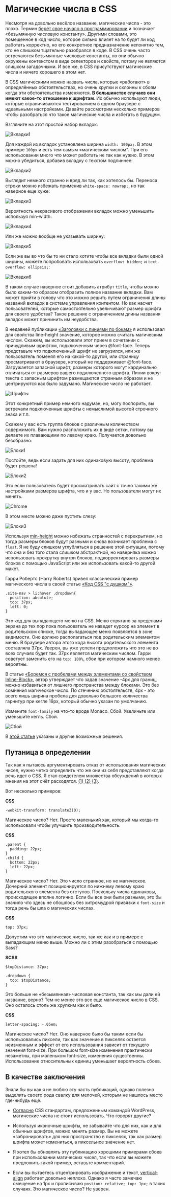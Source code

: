 # Магические числа в CSS

Несмотря на довольно весёлое название, магические числа - это плохо. Термин 
[берёт свое начало в программировании][1] и позначает «безымянную числовую 
константу». Другими словами, это помещенное в код число, которое сильно влияет 
на то будет ли код работать корректно, но его конкретное предназначение 
непонятно тем, кто не слишком тщательно разобрался в коде. В CSS очень часто 
встречаются безымянные числовые константы, но они обычно окружены контекстом в 
виде селекторов и свойств, потому не являются слишком загадочными. И все же, в 
CSS присутствуют магические числа и ничего хорошего в этом нет. 

В CSS магическими можно назвать числа, которые «работают» в определённых 
обстоятельствах, но очень хрупки и склонны к сбоям когда эти обстоятельства 
изменяются. **В большинстве случаев они имеют какое-то отношение к шрифтам**. Их 
обычно используют люди, которые ограничиваются тестированием в одном браузере с 
идеальными настройками. Давайте рассмотрим несколько примеров чтобы разобраться 
что такое магические числа и избегать в будущем. 

Взгляните на этот простой набор вкладок:

![Вкладки1][Простой набор вкладок]

Для каждой из вкладок установлена ширина `width: 100px;`. В этом примере `100px` 
и есть тем самым «магическим числом". При его использовании много что может 
работать не так как нужно. В этом можно убедиться, добавив вкладку с текстом 
подлиннее: 

![Вкладки2][Добавление вкладки с более длинным названием демонстрирует недостатки фиксированной ширины]

Выглядит немного странно и вряд ли так, как хотелось бы. Переноса строки можно 
избежать применив `white-space: nowrap;`, но так наверное еще хуже:

![Вкладки3][Эффект от white-space: nowrap]

Вероятность некрасивого отображении вкладок можно уменьшить используя min-width:

![Вкладки4][Вид вкладок с заданной минимальной шириной]

Или же можно вообще не указывать ширину:

![Вкладки5][Вид вкладок без фиксированной ширины]

Если же вы во что бы то ни стало хотите чтобы все вкладки были одной ширины, 
можете попробовать использовать `overflow: hidden;` и `text-overflow: ellipsis;`:

![Вкладки6][Эффект от overflow: hidden; и text-overflow: ellipsis;]

В таком случае наверное стоит добавить атрибут `title`, чтобы можно было 
каким-то образом отобразить полное название вкладки. Вам может прийти в голову 
что это можно решить путем ограничения длины названий вкладок в системе 
управления контентом. Но как насчет пользователей, которые самостоятельно 
увеличивают размер шрифта для своего удобства? Такое решение с ограничением 
длины названия вкладок может причинить им неудобства. 

В недавней публикации [«Заголовки с линиями по бокам»][2] я использовал для 
свойства line-height значение, которое можно считать магическим числом. Скажем, 
вы использовали этот прием в сочетании с причудливым шрифтом, подключенным через 
@font-face. Теперь представьте что подключенный шрифт не загрузился, или же 
пользователь поменял его на какой-то другой, или страницу просматривают в 
браузере, который не поддерживает @font-face. Загружается запасной шрифт, 
размеры которого могут кардинально отличаться от размеров вашего подключенного 
шрифта. Линии вокруг текста с запасным шрифтом размещаются странным образом и не 
центрируются как было задумано. Магическое число не работает. 

![Шрифты][Сравнение результата применения приёма по добавлению линий по бокам текста примененного к разным шрифтам]

Этот конкретный пример немного надуман, но, могу поспорить, вы встречали 
подключенные шрифты с немыслимой высотой строчного знака и т.п. 

Скажем у вас есть группа блоков с различным количеством содержимого. Вам нужно 
расположить их в виде сетки, потому вы делаете их плавающими по левому краю. 
Получается довольно безобразно:

![Блоки1][Блоки с разной высотой, плавающие по левому краю]

Постойте, ведь если задать для них одинаковую высоту, проблема будет решена!

![Блоки2][Блоки с фиксированной высотой, плавающие по левому краю]

Это если пользователь будет просматривать сайт с точно такими же настройками 
размеров шрифта, что и у вас. Но пользователи могут их менять.

![Chrome][Настройки шрифта в Chrome]

В этом месте можно даже пустить слезу:

![Блоки3][Текст, который не помещается в родительский блок с фиксированной высотой, перекрывает другие блоки]

Используя [min-height][4] можно избежать странностей с перекрытием, но тогда 
размеры блоков будут разными и снова возникает проблема с `float`. Я не буду 
слишком углубляться в решение этой ситуации, потому что она и без того стала 
слишком абстрактной, но наверняка можно использовать прокрутку внутри блоков, 
подкорректировать размеры блоков с помощью JavaScript или же использовать 
какой-то другой макет. 

Гарри Робертс (Harry Roberts) привел классический пример магического числа в 
своей статье [«Код CSS "с душком"»][5]. 

    .site-nav > li:hover .dropdown{
      position: absolute;
      top: 37px;
      left: 0;
    }

Это код для выпадающего меню на CSS. Меню спрятано за пределами экрана до тех 
пор пока пользователь не наведет курсор на элемент в родительском списке, тогда 
выпадающее меню появляется в зоне видимости. Оно должно располагаться под 
родительским элементом меню. В браузере автора этого кода высота родительского 
элемента составляла 37px. Уверен, вы уже успели предположить что это не во всех 
случаях будет так. 37px является магическим числом. Гарри советует заменить его 
на `top: 100%`, сбои при котором намного менее вероятны. 

В статье [«Боремся с пробелами между элементами со свойством Inline-Block»][6], 
автор утверждает что задав значение -4px для границ, можно избавиться от лишнего 
пространства между блоками. Это без сомнения магическое число. По стечению 
обстоятельств, 4px - это всего лишь ширина пробела для довольно большого 
количества гарнитур при кегле 16px, который обычно указан по умолчанию.

Измените `font-family` на что-то вроде Monaco. Сбой. Увеличьте или уменьшите 
кегль. Сбой. 

![Сбой][Приём по применению границы в -4px чтобы убрать отступы между элементами со свойством Inline-Block перестаёт работать когда меняется гарнитура или кегль]

В [этой статье][7] указаны и другие возможные решения. 

## Путаница в определении

Так как я пытаюсь аргументировать отказ от использования магических чисел, нужно 
четко определить что же они из себя представляют когда речь идет о CSS. Я стал 
свидетелем множества обсуждений в которых мнения на этот счёт расходятся. 
[(1)][8] [(2)][9] [(3)][10]. 

Вот несколько примеров:

**CSS**

    -webkit-transform: translateZ(0);

Магическое число? Нет. Просто маленький хак, который мы когда-то использовали 
чтобы улучшить производительность.

**CSS**

    .parent {
      padding: 22px;
    }
    .child {
      bottom: 22px;
      left: 22px;
    }

Магическое число? Нет. Это число странное, но не магическое. Дочерний элемент 
позиционируется по нижнему левому краю родительского элемента без отступов. 
Поскольку числа одинаковы, происходящее вполне логично. Если бы все они были 
разными, это бы значило что здесь не обошлось без хитромудрой привязки к 
`font-size` и тогда речь бы шла о магических числах. 

**CSS**

    top: 37px;

Допустим что это магическое число, так же как и в примере с выпадающим меню выше. 
Можно ли с этим разобраться с помощью Sass?

**SCSS**

    $topDistance: 37px;

    .dropdown {
      top: $topDistance;
    }

Это больше не «безымянная» числовая константа, так как мы дали ей название, 
верно? Тем не менее это все еще магическое число в CSS. Оно осталось столь же 
хрупким как и было. 

**CSS**

    letter-spacing: -.05em;

Магическое число? Нет. Оно наверное было бы таким если бы использовались 
пиксели, так как значение в пикселях остается неизменным и эффект от его 
использования зависит от текущего значения font-size. При большом font-size 
изменения практически незаметны, при маленьком font-size, изменения существенны. 
Использование относительных единиц уменьшает вероятность сбоев. 

## В качестве заключения

Знали бы вы как я не люблю эту часть публикаций, однако полезно выделить своего 
рода свалку для мелочей, которым не нашлось место где-нибудь еще. 

* [Согласно][11] CSS стандартам, предложенным командой WordPress, магические 
числа не стоит использовать. Что говорят другие?

* Используя иконочные шрифты, не забывайте что для них, как и для обычных 
шрифтов, можно менять размер. Вы не можете «забронировать» для них пространство 
в пикселях, так как размер шрифта может измениться, а пиксельное значение нет. 

* Я хотел бы обновлять эту публикацию хорошими примерами сбоев при использовании 
магических чисел, так что если вы можете предложить такой пример, оставьте 
комментарий. 

* Если вы пытаетесь отцентрировать изображение и текст, [vertical-align][12] 
работает довольно неплохо. Однако я часто замечаю смещение на 1px и прописываю 
`postion: relative; top: 1px;` в таких случаях. Это магическое число? Не уверен. 

[1]: http://en.wikipedia.org/wiki/Magic_number_%28programming%29#Unnamed_numerical_constants
[2]: http://css-tricks.com/line-on-sides-headers/
[3]: http://codepen.io/chriscoyier/pen/KdIxo
[4]: http://css-tricks.com/almanac/properties/m/min-height/
[5]: http://csswizardry.com/2012/11/code-smells-in-css/
[6]: http://css-tricks.com/fighting-the-space-between-inline-block-elements/
[7]: http://css-tricks.com/fighting-the-space-between-inline-block-elements/
[8]: http://stackoverflow.com/questions/12015888/refactor-css-to-eliminate-magic-numbers
[9]: http://css-tricks.com/forums/discussion/22450/what-does-a-magic-number-in-css-really-mean
[10]: https://twitter.com/chriscoyier/status/299983970899197952
[11]: http://make.wordpress.org/core/handbook/coding-standards/css/#best-practices
[12]: http://css-tricks.com/what-is-vertical-align/

[Простой набор вкладок]: img/tabs-1.png?raw=true&amp;repo=magic-numbers-in-css
[Добавление вкладки с более длинным названием демонстрирует недостатки фиксированной ширины]: img/tabs-2.png?raw=true&amp;repo=magic-numbers-in-css
[Эффект от white-space: nowrap]: img/tabs-3.png?raw=true&amp;repo=magic-numbers-in-css
[Вид вкладок с заданной минимальной шириной]: img/tabs-4.png?raw=true&amp;repo=magic-numbers-in-css
[Вид вкладок без фиксированной ширины]: img/tabs-5.png?raw=true&amp;repo=magic-numbers-in-css
[Эффект от overflow: hidden; и text-overflow: ellipsis;]: img/tabs-6.png?raw=true&amp;repo=magic-numbers-in-css
[Сравнение результата применения приёма по добавлению линий по бокам текста примененного к разным шрифтам]: img/custom-font-magic-number-rus.png?raw=true&amp;repo=magic-numbers-in-css
[Блоки с разной высотой, плавающие по левому краю]: img/grid-mess.png?raw=true&amp;repo=magic-numbers-in-css
[Блоки с фиксированной высотой, плавающие по левому краю]: img/Screen-Shot-2013-04-22-at-8.19.55-AM.png?raw=true&amp;repo=magic-numbers-in-css
[Настройки шрифта в Chrome]: img/chrome-font-size-rus.png?raw=true&amp;repo=magic-numbers-in-css
[Текст, который не помещается в родительский блок с фиксированной высотой, перекрывает другие блоки]: img/Screen-Shot-2013-04-22-at-8.22.34-AM.png?raw=true&amp;repo=magic-numbers-in-css
[Приём по применению границы в -4px чтобы убрать отступы между элементами со свойством Inline-Block перестаёт работать когда меняется гарнитура или кегль]: img/inline-block-rus.png?raw=true&amp;repo=magic-numbers-in-css